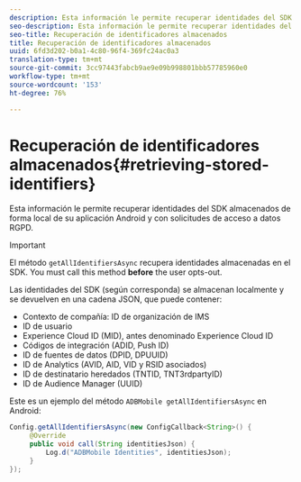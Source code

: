 ```yaml
---
description: Esta información le permite recuperar identidades del SDK almacenados de forma local de su aplicación Android y con solicitudes de acceso a datos RGPD.
seo-description: Esta información le permite recuperar identidades del SDK almacenados de forma local de su aplicación Android y con solicitudes de acceso a datos RGPD.
seo-title: Recuperación de identificadores almacenados
title: Recuperación de identificadores almacenados
uuid: 6fd3d202-b0a1-4c80-96f4-369fc24ac0a3
translation-type: tm+mt
source-git-commit: 3cc97443fabcb9ae9e09b998801bbb57785960e0
workflow-type: tm+mt
source-wordcount: '153'
ht-degree: 76%

---
```



# Recuperación de identificadores almacenados{#retrieving-stored-identifiers}

Esta información le permite recuperar identidades del SDK almacenados de forma local de su aplicación Android y con solicitudes de acceso a datos RGPD.

>[!IMPORTANT]
>
>El método `getAllIdentifiersAsync` recupera identidades almacenadas en el SDK. You must call this method **before** the user opts-out.

Las identidades del SDK (según corresponda) se almacenan localmente y se devuelven en una cadena JSON, que puede contener:

* Contexto de compañía: ID de organización de IMS
* ID de usuario
* Experience Cloud ID (MID), antes denominado Experience Cloud ID
* Códigos de integración (ADID, Push ID)
* ID de fuentes de datos (DPID, DPUUID)
* ID de Analytics (AVID, AID, VID y RSID asociados)
* ID de destinatario heredados (TNTID, TNT3rdpartyID)
* ID de Audience Manager (UUID)

Este es un ejemplo del método `ADBMobile getAllIdentifiersAsync` en Android:

```java
Config.getAllIdentifiersAsync(new ConfigCallback<String>() { 
     @Override 
     public void call(String identitiesJson) {                 
         Log.d("ADBMobile Identities", identitiesJson); 
     } 
});
```
